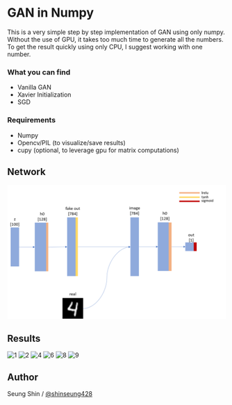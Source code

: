 # GAN in Numpy
This is a very simple step by step implementation of GAN using only numpy.  
Without the use of GPU, it takes too much time to generate all the numbers.  
To get the result quickly using only CPU, I suggest working with one number.  

### What you can find
* Vanilla GAN
* Xavier Initialization
* SGD

### Requirements  
* Numpy  
* Opencv/PIL (to visualize/save results)  
* cupy (optional, to leverage gpu for matrix computations)
## Network  
![network](./results/network.png)

## Results
![1](./results/1.gif)
![2](./results/2.gif)
![4](./results/4.gif)
![6](./results/6.gif)
![8](./results/8.gif)
![9](./results/9.gif)

## Author  
Seung Shin / [@shinseung428](http://shinseung428.github.io)
